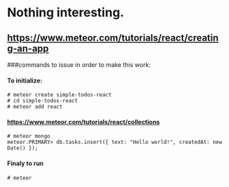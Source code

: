 # Nothing interesting.
## https://www.meteor.com/tutorials/react/creating-an-app

###commands to issue in order to make this work:

#### To initialize:
```
# meteor create simple-todos-react
# cd simple-todos-react
# meteor add react
```

#### https://www.meteor.com/tutorials/react/collections
```
# meteor mongo
meteor.PRIMARY> db.tasks.insert({ text: "Hello world!", createdAt: new Date() });
```

#### Finaly to run
```
# meteor
```
